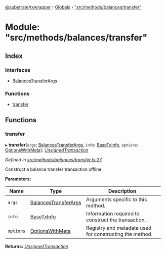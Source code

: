 [@substrate/txwrapper](../README.md) › [Globals](../globals.md) › ["src/methods/balances/transfer"](_src_methods_balances_transfer_.md)

# Module: "src/methods/balances/transfer"

## Index

### Interfaces

* [BalancesTransferArgs](../interfaces/_src_methods_balances_transfer_.balancestransferargs.md)

### Functions

* [transfer](_src_methods_balances_transfer_.md#transfer)

## Functions

###  transfer

▸ **transfer**(`args`: [BalancesTransferArgs](../interfaces/_src_methods_balances_transfer_.balancestransferargs.md), `info`: [BaseTxInfo](../interfaces/_src_util_types_.basetxinfo.md), `options`: [OptionsWithMeta](../interfaces/_src_util_types_.optionswithmeta.md)): *[UnsignedTransaction](../interfaces/_src_util_types_.unsignedtransaction.md)*

*Defined in [src/methods/balances/transfer.ts:27](https://github.com/paritytech/txwrapper/blob/f7acf81/src/methods/balances/transfer.ts#L27)*

Construct a balance transfer transaction offline.

**Parameters:**

Name | Type | Description |
------ | ------ | ------ |
`args` | [BalancesTransferArgs](../interfaces/_src_methods_balances_transfer_.balancestransferargs.md) | Arguments specific to this method. |
`info` | [BaseTxInfo](../interfaces/_src_util_types_.basetxinfo.md) | Information required to construct the transaction. |
`options` | [OptionsWithMeta](../interfaces/_src_util_types_.optionswithmeta.md) | Registry and metadata used for constructing the method.  |

**Returns:** *[UnsignedTransaction](../interfaces/_src_util_types_.unsignedtransaction.md)*
